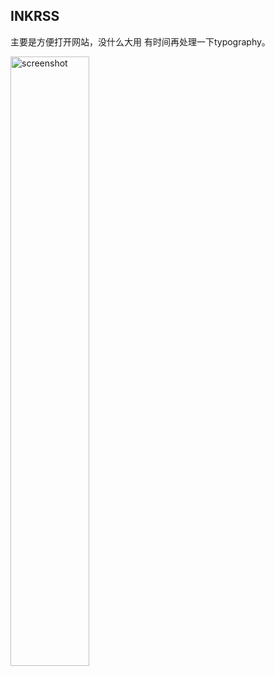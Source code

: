 ## INKRSS
主要是方便打开网站，没什么大用
有时间再处理一下typography。

<img src="https://user-images.githubusercontent.com/44235276/126298401-3370afa4-878d-4243-a587-302e60a19fa3.png" alt="screenshot" width="50%"/>
